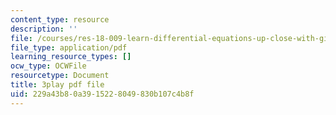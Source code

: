```yaml
---
content_type: resource
description: ''
file: /courses/res-18-009-learn-differential-equations-up-close-with-gilbert-strang-and-cleve-moler-fall-2015/229a43b80a3915228049830b107c4b8f_Q_f1vRLAENA.pdf
file_type: application/pdf
learning_resource_types: []
ocw_type: OCWFile
resourcetype: Document
title: 3play pdf file
uid: 229a43b8-0a39-1522-8049-830b107c4b8f
---
```

